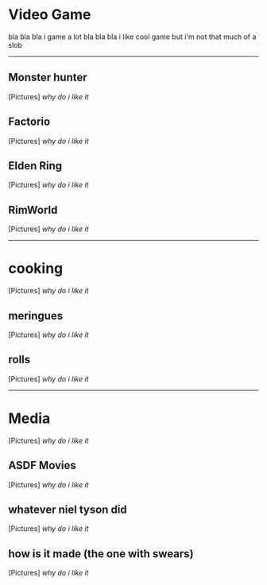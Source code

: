 # Video Game   
bla bla bla i game a lot bla bla bla i like cool game but i'm not that much of a slob  
___
## Monster hunter  
[Pictures]
*why do i like it*  

## Factorio  
[Pictures]
*why do i like it* 

## Elden Ring  
[Pictures]
*why do i like it* 

## RimWorld  
[Pictures]
*why do i like it* 

___
# cooking  
[Pictures]
*why do i like it* 

## meringues  
[Pictures]
*why do i like it* 

## rolls   
[Pictures]
*why do i like it* 

___
# Media  
[Pictures]
*why do i like it* 

## ASDF Movies  
[Pictures]
*why do i like it* 

## whatever niel tyson did  
[Pictures]
*why do i like it* 

## how is it made (the one with swears)  
[Pictures]
*why do i like it* 
